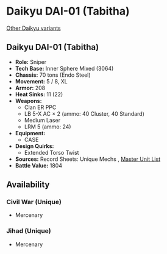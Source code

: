 # Daikyu DAI-01 (Tabitha) 

[Other Daikyu variants](../daikyu.md) 

## Daikyu DAI-01 (Tabitha) 

- **Role:** Sniper 
- **Tech Base:** Inner Sphere Mixed (3064) 
- **Chassis:** 70 tons (Endo Steel) 
- **Movement:** 5 / 8, XL 
- **Armor:** 208 
- **Heat Sinks:** 11 (22) 
- **Weapons:** 
  - Clan ER PPC 
  - LB 5-X AC × 2 (ammo: 40 Cluster, 40 Standard) 
  - Medium Laser 
  - LRM 5 (ammo: 24) 
- **Equipment:** 
  - CASE 
- **Design Quirks:** 
  - Extended Torso Twist 
- **Sources:** Record Sheets: Unique Mechs , [Master Unit List](http://masterunitlist.info/Unit/Details/798) 
- **Battle Value:** 1804 

## Availability 

### Civil War (Unique) 

- Mercenary 

### Jihad (Unique) 

- Mercenary 

